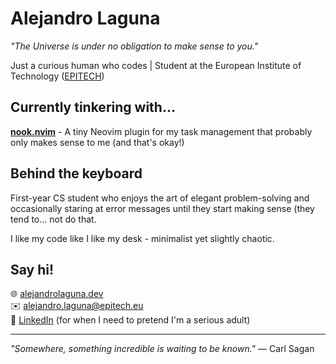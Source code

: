 # Alejandro Laguna
*"The Universe is under no obligation to make sense to you."*

Just a curious human who codes | Student at the European Institute of Technology ([EPITECH](https://www.epitech.eu/))

## Currently tinkering with...

[**nook.nvim**](https://github.com/alejandrolaguna20/nook.nvim) - A tiny Neovim plugin for my task management that probably only makes sense to me (and that's okay!)

## Behind the keyboard

First-year CS student who enjoys the art of elegant problem-solving and occasionally staring at error messages until they start making sense (they tend to... not do that.

I like my code like I like my desk - minimalist yet slightly chaotic.

## Say hi!

🌐 [alejandrolaguna.dev](https://alejandrolaguna.dev)  
✉️ [alejandro.laguna@epitech.eu](mailto:alejandro.laguna@epitech.eu)  
👔 [LinkedIn](https://www.linkedin.com/in/alejandro-laguna-939687278/) (for when I need to pretend I'm a serious adult)

---

*"Somewhere, something incredible is waiting to be known."* — Carl Sagan

